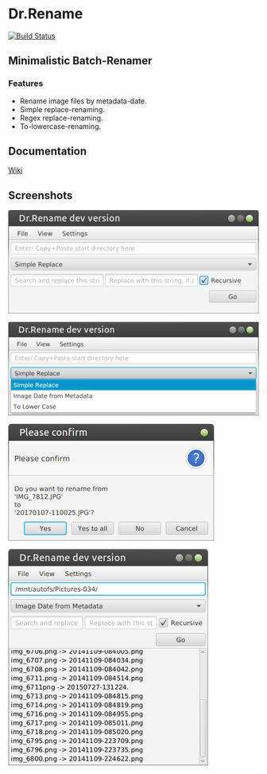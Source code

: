 # Dr.Rename

[![Build Status](https://travis-ci.org/kerner1000/drrename.svg?branch=master)](https://travis-ci.org/kerner1000/drrename)

## Minimalistic Batch-Renamer

### Features

+ Rename image files by metadata-date.
+ Simple replace-renaming.
+ Regex replace-renaming.
+ To-lowercase-renaming.

## Documentation

[Wiki](https://github.com/kerner1000/drrename/wiki)

## Screenshots

![alt text](screenshots/mainwindow01.png)

![alt text](screenshots/strategydropdown01.png)

![alt text](screenshots/confirm01.png)

![alt text](screenshots/log01.png)
